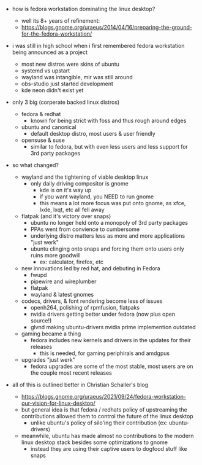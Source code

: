 - how is fedora workstation dominating the linux desktop?
    - well its 8+ years of refinement:
    - https://blogs.gnome.org/uraeus/2014/04/16/preparing-the-ground-for-the-fedora-workstation/

- i was still in high school when i first remembered fedora workstation being announced as a project
    - most new distros were skins of ubuntu
    - systemd vs upstart
    - wayland was intangible, mir was still around
    - obs-studio just started development
    - kde neon didn't exist yet

- only 3 big (corperate backed linux distros)
    - fedora & redhat
        - known for being strict with foss and thus rough around edges
    - ubuntu and canonical
        - default desktop distro, most users & user friendly
    - opensuse & suse
        - similar to fedora, but with even less users and less support for 3rd party packages

- so what changed?
    - wayland and the tightening of viable desktop linux
        - only daily driving compositor is gnome
            - kde is on it's way up
            - if you want wayland, you NEED to run gnome
            - this means a lot more focus was put onto gnome, as xfce, lxde, lxqt, etc all fell away
    - flatpak (and it's victory over snaps)
        - ubuntu no longer held onto a monopoly of 3rd party packages
        - PPAs went from convience to cumbersome
        - underlying distro matters less as more and more applications "just werk"
        - ubuntu clinging onto snaps and forcing them onto users only ruins more goodwill
            - ex: calculator, firefox, etc
    - new innovations led by red hat, and debuting in Fedora
        - fwupd
        - pipewire and wireplumber
        - flatpak
        - wayland & latest gnomes
    - codecs, drivers, & font rendering become less of issues
        - openh264, polishing of rpmfusion, flatpaks
        - nvidia drivers getting better under fedora (now plus open source!)
        - glvnd making ubuntu-drivers nvidia prime implemention outdated
    - gaming became a thing
        - fedora includes new kernels and drivers in the updates for their releases
            - this is needed, for gaming periphirals and amdgpus
    - upgrades "just werk"
        - fedora upgrades are some of the most stable, most users are on the couple most recent releases

- all of this is outlined better in Christian Schaller's blog
    - https://blogs.gnome.org/uraeus/2021/09/24/fedora-workstation-our-vision-for-linux-desktop/
    - but general idea is that fedora / redhats policy of upstreaming the contributions allowed
    them to control the future of the linux desktop
        - unlike ubuntu's policy of silo'ing their contribution (ex: ubuntu-drivers)
    - meanwhile, ubuntu has made almost no contributions to the modern linux desktop stack besides
    some optimizations to gnome
        - instead they are using their captive users to dogfood stuff like snaps

